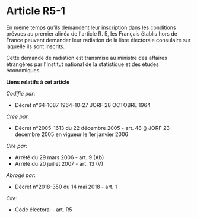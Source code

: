 # Article R5-1

En même temps qu'ils demandent leur inscription dans les conditions prévues au premier alinéa de l'article R. 5, les Français
établis hors de France peuvent demander leur radiation de la liste électorale consulaire sur laquelle ils sont inscrits. 

Cette demande de radiation est transmise au ministre des affaires étrangères par l'Institut national de la statistique et des
études économiques.

**Liens relatifs à cet article**

_Codifié par_:

  - Décret n°64-1087 1964-10-27 JORF 28 OCTOBRE 1964

_Créé par_:

  - Décret n°2005-1613 du 22 décembre 2005 - art. 48 () JORF 23 décembre 2005 en vigueur le 1er janvier 2006

_Cité par_:

  - Arrêté du 29 mars 2006 - art. 9 (Ab)
  - Arrêté du 20 juillet 2007 - art. 13 (V)

_Abrogé par_:

  - Décret n°2018-350 du 14 mai 2018 - art. 1

_Cite_:

  - Code électoral - art. R5
